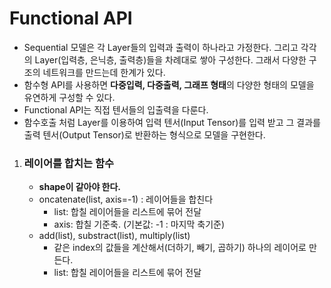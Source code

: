 # Functional API
- Sequential 모델은 각 Layer들의 입력과 출력이 하나라고 가정한다. 그리고 각각의 Layer(입력층, 은닉층, 출력층)들을 차례대로 쌓아 구성한다. 그래서 다양한 구조의 네트워크를 만드는데 한계가 있다.
- 함수형 API를 사용하면 **다중입력, 다중출력, 그래프 형태**의 다양한 형태의 모델을 유연하게 구성할 수 있다.
- Functional API는 직접 텐서들의 입출력을 다룬다.
- 함수호출 처럼 Layer를 이용하여 입력 텐서(Input Tensor)를 입력 받고 그 결과를 출력 텐서(Output Tensor)로 반환하는 형식으로 모델을 구현한다.

1. ###  레이어를 합치는 함수
    - **shape이 같아야 한다.**
   - oncatenate(list, axis=-1) : 레이어들을 합친다
        - list: 합칠 레이어들을 리스트에 묶어 전달
        - axis: 합칠 기준축. (기본값: -1 : 마지막 축기준)
   - add(list), substract(list), multiply(list)
        - 같은 index의 값들을 계산해서(더하기, 빼기, 곱하기) 하나의 레이어로 만든다.
        - list: 합칠 레이어들을 리스트에 묶어 전달 

